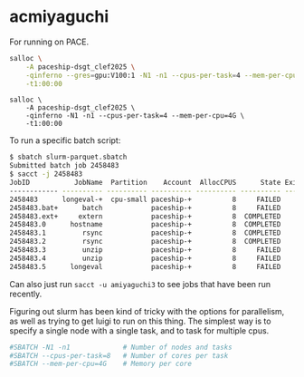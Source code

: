 # acmiyaguchi

For running on PACE.

```bash
salloc \
    -A paceship-dsgt_clef2025 \
    -qinferno --gres=gpu:V100:1 -N1 -n1 --cpus-per-task=4 --mem-per-cpu=4G \
    -t1:00:00
```

```
salloc \
    -A paceship-dsgt_clef2025 \
    -qinferno -N1 -n1 --cpus-per-task=4 --mem-per-cpu=4G \
    -t1:00:00
```

To run a specific batch script:

```bash
$ sbatch slurm-parquet.sbatch
Submitted batch job 2458483
$ sacct -j 2458483
JobID           JobName  Partition    Account  AllocCPUS      State ExitCode
------------ ---------- ---------- ---------- ---------- ---------- --------
2458483      longeval-+  cpu-small paceship-+          8     FAILED      2:0
2458483.bat+      batch            paceship-+          8     FAILED      2:0
2458483.ext+     extern            paceship-+          8  COMPLETED      0:0
2458483.0      hostname            paceship-+          8  COMPLETED      0:0
2458483.1         rsync            paceship-+          8  COMPLETED      0:0
2458483.2         rsync            paceship-+          8  COMPLETED      0:0
2458483.3         unzip            paceship-+          8     FAILED      2:0
2458483.4         unzip            paceship-+          8     FAILED      2:0
2458483.5      longeval            paceship-+          8     FAILED      2:0
```

Can also just run `sacct -u amiyaguchi3` to see jobs that have been run recently.

Figuring out slurm has been kind of tricky with the options for parallelism, as well as trying to get luigi to run on this thing.
The simplest way is to specify a single node with a single task, and to task for multiple cpus.

```bash
#SBATCH -N1 -n1             # Number of nodes and tasks
#SBATCH --cpus-per-task=8   # Number of cores per task
#SBATCH --mem-per-cpu=4G    # Memory per core
```
